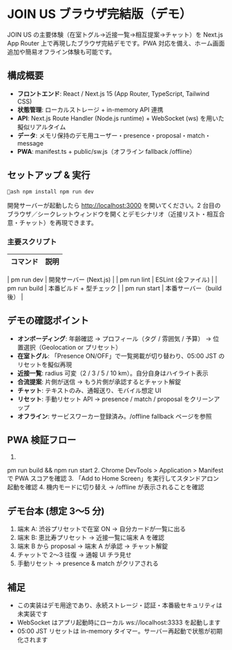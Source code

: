 ﻿# JOIN US ブラウザ完結版（デモ）

JOIN US の主要体験（在室トグル→近接一覧→相互提案→チャット）を Next.js App Router 上で再現したブラウザ完結デモです。PWA 対応を備え、ホーム画面追加や簡易オフライン体験も可能です。

## 構成概要

- **フロントエンド**: React / Next.js 15 (App Router, TypeScript, Tailwind CSS)
- **状態管理**: ローカルストレージ + in-memory API 連携
- **API**: Next.js Route Handler (Node.js runtime) + WebSocket (ws) を用いた擬似リアルタイム
- **データ**: メモリ保持のデモ用ユーザー・presence・proposal・match・message
- **PWA**: manifest.ts + public/sw.js（オフライン fallback /offline）

## セットアップ & 実行

`ash
npm install
npm run dev
`

開発サーバーが起動したら [http://localhost:3000](http://localhost:3000) を開いてください。2 台目のブラウザ／シークレットウィンドウを開くとデモシナリオ（近接リスト・相互合意・チャット）を再現できます。

### 主要スクリプト

| コマンド          | 説明                          |
| ----------------- | ----------------------------- |
| 
pm run dev     | 開発サーバー (Next.js)        |
| 
pm run lint    | ESLint (全ファイル)           |
| 
pm run build   | 本番ビルド + 型チェック       |
| 
pm run start   | 本番サーバー（build 後）      |

## デモの確認ポイント

- **オンボーディング**: 年齢確認 → プロフィール（タグ / 雰囲気 / 予算） → 位置選択（Geolocation or プリセット）
- **在室トグル**: 「Presence ON/OFF」で一覧掲載が切り替わり、05:00 JST のリセットを擬似再現
- **近接一覧**: radius 可変（2 / 3 / 5 / 10 km）。自分自身はハイライト表示
- **合流提案**: 片側が送信 → もう片側が承認するとチャット解錠
- **チャット**: テキストのみ、通報送り、モバイル想定 UI
- **リセット**: 手動リセット API → presence / match / proposal をクリーンアップ
- **オフライン**: サービスワーカー登録済み。/offline fallback ページを参照

## PWA 検証フロー

1. 
pm run build && npm run start
2. Chrome DevTools > Application > Manifest で PWA スコアを確認
3. 「Add to Home Screen」を実行してスタンドアロン起動を確認
4. 機内モードに切り替え → /offline が表示されることを確認

## デモ台本 (想定 3〜5 分)

1. 端末 A: 渋谷プリセットで在室 ON → 自分カードが一覧に出る
2. 端末 B: 恵比寿プリセット → 近接一覧に端末 A を確認
3. 端末 B から proposal → 端末 A が承認 → チャット解錠
4. チャットで 2〜3 往復 → 通報 UI チラ見せ
5. 手動リセット → presence & match がクリアされる

## 補足

- この実装はデモ用途であり、永続ストレージ・認証・本番級セキュリティは未実装です
- WebSocket はアプリ起動時にローカル ws://localhost:3333 を起動します
- 05:00 JST リセットは in-memory タイマー。サーバー再起動で状態が初期化されます

